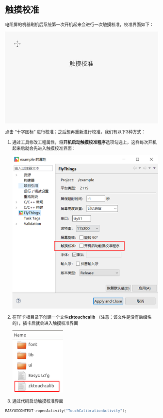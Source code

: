 # 触摸校准
电阻屏的机器刷机后系统第一次开机起来会进行一次触摸校准，校准界面如下：

![](images/touchcalibration.png)

点击 “十字图标” 进行校准；之后想再重新进行校准，我们有以下3种方式：
1. 通过工具修改工程属性，将**开机启动触摸校准程序**选项勾选上，这样每次开机起来后就会先进入触摸校准界面：

   ![](images/touch_property.png)  <br/>
2. 在TF卡根目录下创建一个文件**zktouchcalib** （注意：该文件是没有后缀名的），插卡后就会进入触摸校准界面

   ![](images/zktouchcalib.png)  <br/>
3. 通过代码启动触摸校准界面
```c++
EASYUICONTEXT->openActivity("TouchCalibrationActivity");
```
